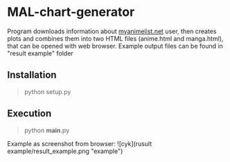 # MAL-chart-generator
Program downloads information about [myanimelist.net](https://myanimelist.net/) user, then creates plots and combines them into two HTML files (anime.html and manga.html), that can be opened with web browser. Example output files can be found in "result example" folder

## Installation
> python setup.py
## Execution
> python __main__.py

Example as screenshot from browser:
![cyk](rusult example/result_example.png "example")
